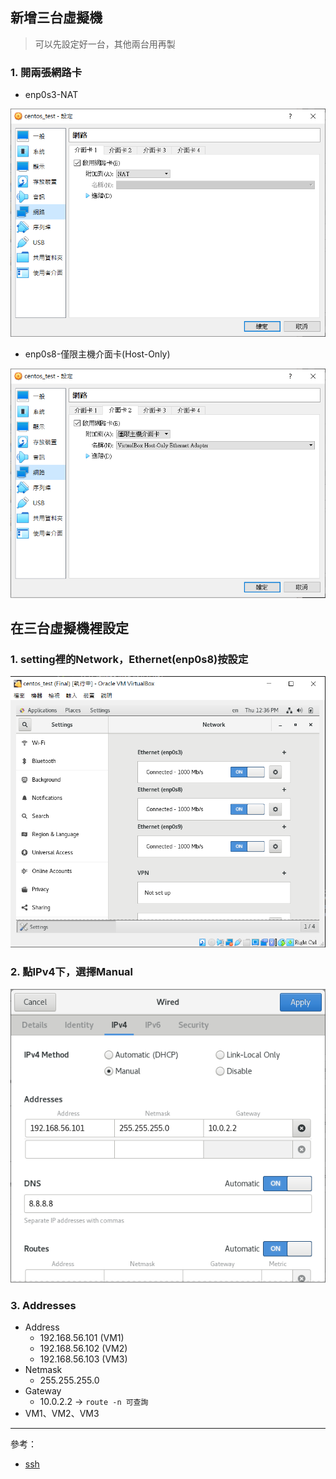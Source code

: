 ## 新增三台虛擬機
> 可以先設定好一台，其他兩台用再製

### 1. 開兩張網路卡
  - enp0s3-NAT

  ![](Image/W01/NAT.PNG)

  - enp0s8-僅限主機介面卡(Host-Only)

  ![](Image/W01/Host-only.PNG)
  
## 在三台虛擬機裡設定
### 1. setting裡的Network，Ethernet(enp0s8)按設定

![](Image/W01/setting.PNG)

### 2. 點IPv4下，選擇Manual

![](Image/W01/wired.PNG)

### 3. Addresses
  * Address
    - 192.168.56.101 (VM1)
    - 192.168.56.102 (VM2)
    - 192.168.56.103 (VM3)
  * Netmask 
    - 255.255.255.0
  * Gateway 
    - 10.0.2.2 -> `route -n 可查詢`
  * VM1、VM2、VM3

---
參考：
- [ssh](https://github.com/linjiachi/Linux_note/blob/109-1/ssh.md)
 
